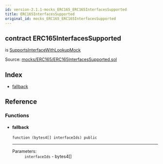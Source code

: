 ```yaml
---
id: version-2.1.1-mocks_ERC165_ERC165InterfacesSupported
title: ERC165InterfacesSupported
original_id: mocks_ERC165_ERC165InterfacesSupported
---
```


<div class="contract-doc"><div class="contract"><h2 class="contract-header"><span class="contract-kind">contract</span> ERC165InterfacesSupported</h2><p class="base-contracts"><span>is</span> <a href="mocks_ERC165_ERC165InterfacesSupported_SupportsInterfaceWithLookupMock.html">SupportsInterfaceWithLookupMock</a></p><div class="source">Source: <a href="https://github.com/OpenZeppelin/zeppelin-solidity/blob/v2.1.1/contracts/mocks/ERC165/ERC165InterfacesSupported.sol" target="_blank">mocks/ERC165/ERC165InterfacesSupported.sol</a></div></div><div class="index"><h2>Index</h2><ul><li><a href="mocks_ERC165_ERC165InterfacesSupported.html#">fallback</a></li></ul></div><div class="reference"><h2>Reference</h2><div class="functions"><h3>Functions</h3><ul><li><div class="item function"><span id="fallback" class="anchor-marker"></span><h4 class="name">fallback</h4><div class="body"><code class="signature">function <strong></strong><span>(bytes4[] interfaceIds) </span><span>public </span></code><hr/><dl><dt><span class="label-parameters">Parameters:</span></dt><dd><div><code>interfaceIds</code> - bytes4[]</div></dd></dl></div></div></li></ul></div></div></div>

